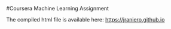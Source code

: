 #Coursera Machine Learning Assignment

The compiled html file is available here: https://jraniero.github.io

